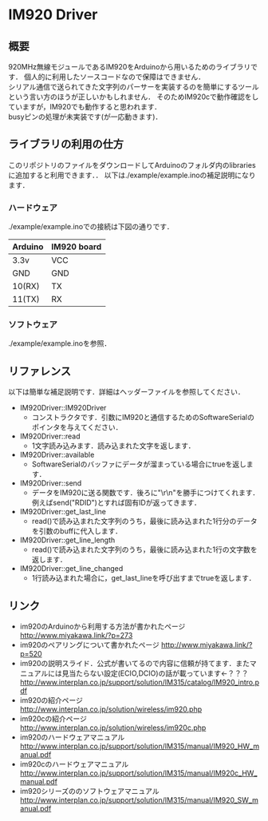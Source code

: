 # IM920 Driver

## 概要  
920MHz無線モジュールであるIM920をArduinoから用いるためのライブラリです．
個人的に利用したソースコードなので保障はできません．  
シリアル通信で送られてきた文字列のパーサーを実装するのを簡単にするツールという言い方のほうが正しいかもしれません．
そのためIM920cで動作確認をしていますが，IM920でも動作すると思われます．  
busyピンの処理が未実装です(が一応動きます)．

## ライブラリの利用の仕方
このリポジトリのファイルをダウンロードしてArduinoのフォルダ内のlibrariesに追加すると利用できます．．
以下は./example/example.inoの補足説明になります．

### ハードウェア
./example/example.inoでの接続は下図の通りです．

|Arduino|IM920 board|
|:------|:------|
|3.3v|VCC|
|GND|GND|
|10(RX)|TX|
|11(TX)|RX|

### ソフトウェア
./example/example.inoを参照．

## リファレンス
以下は簡単な補足説明です．詳細はヘッダーファイルを参照してください．

+ IM920Driver::IM920Driver
    - コンストラクタです．引数にIM920と通信するためのSoftwareSerialのポインタを与えてください．
+ IM920Driver::read
    - 1文字読み込みます．読み込まれた文字を返します．
+ IM920Driver::available
    - SoftwareSerialのバッファにデータが溜まっている場合にtrueを返します．
+ IM920Driver::send
    - データをIM920に送る関数です．後ろに"\r\n"を勝手につけてくれます．例えばsend("RDID")とすれば固有IDが返ってきます．
+ IM920Driver::get_last_line
    - read()で読み込まれた文字列のうち，最後に読み込まれた1行分のデータを引数のbuffに代入します．
+ IM920Driver::get_line_length
    - read()で読み込まれた文字列のうち，最後に読み込まれた1行の文字数を返します．
+ IM920Driver::get_line_changed
    - 1行読み込まれた場合に，get_last_lineを呼び出すまでtrueを返します．

## リンク
- im920のArduinoから利用する方法が書かれたページ
    http://www.miyakawa.link/?p=273
- im920のペアリングについて書かれたページ
    http://www.miyakawa.link/?p=520
- im920の説明スライド．公式が書いてるので内容に信頼が持てます．またマニュアルには見当たらない設定(ECIO,DCIO)の話が載っています←？？？
    http://www.interplan.co.jp/support/solution/IM315/catalog/IM920_intro.pdf
- im920の紹介ページ
    http://www.interplan.co.jp/solution/wireless/im920.php
- im920cの紹介ページ
    http://www.interplan.co.jp/solution/wireless/im920c.php
- im920のハードウェアマニュアル
    http://www.interplan.co.jp/support/solution/IM315/manual/IM920_HW_manual.pdf
- im920cのハードウェアマニュアル
    http://www.interplan.co.jp/support/solution/IM315/manual/IM920c_HW_manual.pdf
- im920シリーズののソフトウェアマニュアル
    http://www.interplan.co.jp/support/solution/IM315/manual/IM920_SW_manual.pdf
